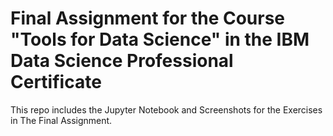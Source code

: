 # Final Assignment for the Course "Tools for Data Science" in the IBM Data Science Professional Certificate

This repo includes the Jupyter Notebook and Screenshots for the Exercises in The Final Assignment.